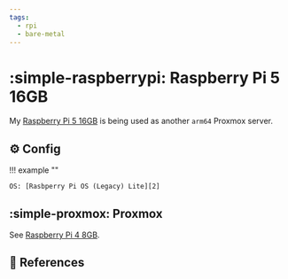 ```yaml
---
tags:
  - rpi
  - bare-metal
---
```

# :simple-raspberrypi: Raspberry Pi 5 16GB

My [Raspberry Pi 5 16GB][3] is being used as another `arm64` Proxmox server.

## :gear: Config

!!! example ""

    OS: [Rasbperry Pi OS (Legacy) Lite][2]

## :simple-proxmox: Proxmox

See [Raspberry Pi 4 8GB][4].

## :link: References

[1]: <../apps/adguard.md>
[2]: <https://www.raspberrypi.com/software/>
[3]: <https://www.raspberrypi.com/products/raspberry-pi-2-model-b/>
[4]: <./rpi4.md>
